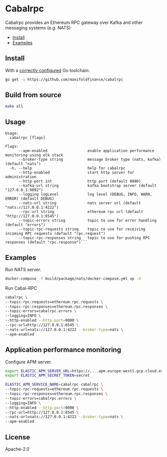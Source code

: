 # Cabalrpc

Cabalrpc provides an Ethereum RPC gateway over Kafka and other messaging systems (e.g. NATS)

- [Install](#install)
- [Examples](#examples)

## Install

With a [correctly configured](https://golang.org/doc/install#testing) Go toolchain:

```sh
go get -u https://github.com/manifoldfinance/cabalrpc
```

## Build from source

```sh
make all
```

## Usage

````
Usage:
  cabalrpc [flags]

Flags:
      --apm-enabled                  enable application performance monitoring using elk stack
      --broker-type string           message broker type (nats, kafka) (default "nats")
  -h, --help                         help for cabalrpc
      --http-enabled                 start http server for administration
      --http-port int                http port (default 8080)
      --kafka-url string             kafka bootstrap server (default "127.0.0.1:9092")
      --logging logLevel             log level (DEBUG, INFO, WARN, ERROR) (default DEBUG)
      --nats-url string              nats server url (default "nats://127.0.0.1:4222")
      --rpc-url string               ethereum rpc url (default "http://127.0.0.1:8545")
      --topic-errors string          topic to use for error handling (default "errors")
      --topic-rpc-requests string    topic to use for receiving incoming RPC requests (default "rpc.request")
      --topic-rpc-responses string   topic to use for pushing RPC responses (default "rpc.response")```
````

## Examples

Run NATS server.

```sh
docker-compose -f build/package/nats/docker-compose.yml up -d
```

Run Cabal-RPC

```sh
cabalrpc \
--topic-rpc-requests=ethereum.rpc.requests \
--topic-rpc-responses=ethereum.rpc.responses \
--topic-errors=cabalrpc.errors \
--logging=INFO \
--http-enabled --http-port=9000 \
--rpc-url=http://127.0.0.1:8545 \
--nats-url=nats://127.0.0.1:4222 --broker-type=nats \
--apm-enabled
```

## Application performance monitoring

Configure APM server.

```sh
export ELASTIC_APM_SERVER_URL=https://....apm.europe-west1.gcp.cloud.es.io:443
export ELASTIC_APM_SECRET_TOKEN=secret
```

```sh
ELASTIC_APM_SERVICE_NAME=cabalrpc cabalrpc \
--topic-rpc-requests=ethereum.rpc.requests \
--topic-rpc-responses=ethereum.rpc.responses \
--topic-errors=cabalrpc.errors \
--logging=INFO \
--http-enabled --http-port=9000 \
--rpc-url=http://127.0.0.1:8545 \
--nats-url=nats://127.0.0.1:4222 --broker-type=nats \
--apm-enabled
```

## License

Apache-2.0
